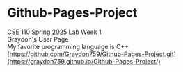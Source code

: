 # Github-Pages-Project
CSE 110 Spring 2025 Lab Week 1\
Graydon's User Page\
My favorite programming language is C++\
[https://github.com/Graydon759/Github-Pages-Project.git](https://graydon759.github.io/Github-Pages-Project/)
